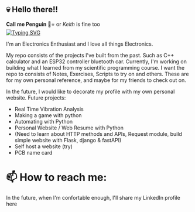 ## 💀 Hello there!!

**Call me Penguin** 🐧⭐️
 or *Keith* is fine too <br>
[![Typing SVG](https://readme-typing-svg.demolab.com?font=Fira+Code&weight=500&duration=3000&pause=800&color=1362F7&width=450&lines=My+name+is+%F0%9F%90%A7+Keith+%E2%AD%90%EF%B8%8F;This+is+my+profile;My+main+language+is+Python;+and+a+little+bit+of+C%2B%2B.+)](https://git.io/typing-svg)
 
I'm an Electronics Enthusiast and I love all things Electronics.


My repo consists of the projects I've built from the past. Such as C++ calculator and an ESP32 controller bluetooth car.
Currently, I'm working on building what I learned from my scientific programming course. I want the repo to consists of Notes, Exercises, Scripts to try on and others.
These are for my own personal reference, and maybe for my friends to check out on.

In the future,  I would like to decorate my profile with my own personal website.
Future projects:
- Real Time Vibration Analysis
- Making a game with python
- Automating with Python
- Personal Website / Web Resume with Python
- (Need to learn about HTTP methods and APIs, Request module, build simple website with Flask, django & fastAPI)
- Self host a website (try)
- PCB name card

# 📫 How to reach me:
In the future, when I'm confortable enough, I'll share my LinkedIn profile here

<!--
**bropenguin847/bropenguin847** is a ✨ _special_ ✨ repository because its `README.md` (this file) appears on your GitHub profile.

Here are some ideas to get you started:

- 🔭 I’m currently working on ...
- 🌱 I’m currently learning ...
- 👯 I’m looking to collaborate on ...
- 🤔 I’m looking for help with ...
- 💬 Ask me about ...
- 📫 How to reach me: ...
- 😄 Pronouns: ...
- ⚡ Fun fact: ...
-->
